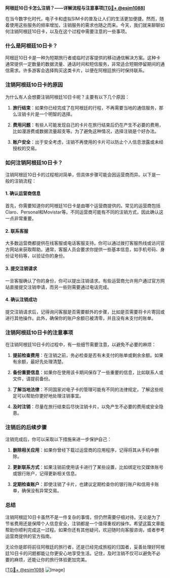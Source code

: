 **阿根廷10日卡怎么注销？——详解流程与注意事项[[TG💪+ @esim1088](https://t.me/s/esim1088)]**

在当今数字化时代，电子卡和虚拟SIM卡的普及让人们的生活更加便捷。然而，随着使用这些服务的频率增加，注销服务的需求也随之而来。今天，我们就来聊聊如何注销阿根廷10日卡，以及在这个过程中需要注意的一些事项。

### 什么是阿根廷10日卡？

阿根廷10日卡是一种为短期旅行者或临时访客提供的移动通信解决方案。这种卡通常提供一定数量的数据流量、通话时间和短信服务，非常适合短期停留期间的通信需求。许多游客会选择购买这类卡片，以便在阿根廷旅行时保持联系。

### 注销阿根廷10日卡的原因

为什么有人会想要注销阿根廷10日卡呢？主要有以下几个原因：

1. **旅行结束**：如果你已经完成了在阿根廷的行程，不再需要当地的通信服务，那么注销卡片是一个明智的选择。
   
2. **费用问题**：有些人可能发现自己的卡片在旅行结束后仍在产生不必要的费用，比如漫游费或数据流量超支等。为了避免这种情况，选择注销是个好办法。

3. **账户安全**：出于安全考虑，注销不再使用的卡片可以防止个人信息泄露或未经授权的交易。

### 如何注销阿根廷10日卡？

注销阿根廷10日卡的过程相对简单，但具体步骤可能会因运营商而异。以下是一般的注销流程：

#### 1. 确认运营商信息

首先，你需要知道你的阿根廷10日卡是由哪个运营商提供的。常见的运营商包括Claro、Personal和Movistar等。不同运营商可能有不同的注销方式，因此确认这一点非常重要。

#### 2. 联系客服

大多数运营商都提供在线客服或电话客服支持。你可以通过拨打客服热线或访问官方网站来获取帮助。通常，客服人员会要求你提供一些基本信息，如手机号码、身份证号码等，以验证你的身份。

#### 3. 提交注销请求

一旦客服确认了你的身份，你可以提出注销请求。有些运营商允许用户通过官方网站直接提交注销申请，而另一些则需要通过电话完成。

#### 4. 确认注销成功

提交注销请求后，记得询问客服是否需要额外的步骤，比如是否需要将卡片寄回或进行其他操作。此外，确保你的账户余额已被清零，并且没有未支付的账单。

### 注销阿根廷10日卡的注意事项

在注销阿根廷10日卡的过程中，有一些细节需要注意，以避免不必要的麻烦：

1. **提前检查费用**：在注销之前，务必检查是否有未支付的账单或剩余余额。如果有余额，最好先处理清楚。

2. **备份重要信息**：如果你在使用该卡期间保存了一些重要的信息，比如联系人或文件，请提前备份。

3. **了解当地法律**：不同国家对电子卡的管理可能有不同的法律规定，了解这些规定可以帮助你更好地处理注销事宜。

4. **及时注销**：尽量在旅行结束后尽快注销卡片，以免产生不必要的费用或安全隐患。

### 注销后的后续步骤

注销完成后，你可以采取以下措施来进一步保护自己：

1. **删除相关应用**：如果你曾经下载过运营商的应用程序，记得将其从手机中删除。

2. **更新联系方式**：如果注销前使用该卡进行了某些设置，比如绑定社交媒体账号或银行账户，记得更新相关信息。

3. **定期检查账户**：即使注销了卡片，也建议定期检查你的银行账户和信用卡账单，确保没有异常交易。

### 总结

注销阿根廷10日卡虽然不是一件复杂的事情，但仍然需要仔细对待。无论是为了节省费用还是保障个人信息安全，注销都是一个值得重视的操作。希望这篇文章能帮助你顺利完成这一过程。如果你还有其他疑问，欢迎随时向客服咨询，或者参考运营商提供的官方指南。

无论你是即将前往阿根廷的旅行者，还是已经完成旅程的归国者，妥善处理好阿根廷10日卡的问题都能让你更安心地享受生活。记住，及时注销不仅可以避免不必要的麻烦，还能让你的旅行体验更加完美。

[[TG💪+ @esim1088](https://t.me/s/esim1088) ![Image](https://i.postimg.cc/4NQfJmqS/Snipaste-2025-05-13-00-14-12.png)]